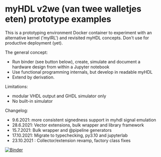 # myHDL v2we (van twee walletjes eten) prototype examples

This is a prototyping environment Docker container to experiment with an alternative kernel ('myIRL') and revisited myHDL concepts.
Don't use for productive deployment (yet).

The general concept:
* Run binder (see button below), create, simulate and document a hardware design from within a Jupyter notebook
* Use functional programming internals, but develop in readable myHDL
* Extend by derivation.

Limitations:
* modular VHDL output and GHDL simulator only
* No built-in simulator

Changelog:
* 9.6.2021: more consistent signedness support in myhdl signal emulation
* 28.6.2021: Vector extensions, bulk wrapper and library framework
* 15.7.2021: Bulk wrapper and @pipeline generators
* 17.10.2021: Migrate to typechecking, py3.10 and jupyterlab
* 23.10.2021 : Collector/extension revamp, factory class fixes

[![Binder](https://mybinder.org/badge_logo.svg)](https://mybinder.org/v2/gh/hackfin/myhdl.v2we/jupyterlab?urlpath=lab/tree/examples/index.ipynb)
